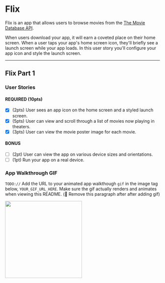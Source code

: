 # Flix

Flix is an app that allows users to browse movies from the [The Movie Database API](http://docs.themoviedb.apiary.io/#).

When users download your app, it will earn a coveted place on their home screen. When a user taps your app's home screen icon, they'll briefly see a launch screen while your app loads. In this user story you'll configure your app icon and style the launch screen.

---

## Flix Part 1

### User Stories

#### REQUIRED (10pts)
- [x] (2pts) User sees an app icon on the home screen and a styled launch screen.
- [x] (5pts) User can view and scroll through a list of movies now playing in theaters.
- [x] (3pts) User can view the movie poster image for each movie.

#### BONUS
- [ ] (2pt) User can view the app on various device sizes and orientations.
- [ ] (1pt) Run your app on a real device.

### App Walkthrough GIF
`TODO://` Add the URL to your animated app walkthough `gif` in the image tag below, `YOUR_GIF_URL_HERE`. Make sure the gif actually renders and animates when viewing this README. (🚫 Remove this paragraph after after adding gif)

<img src="YOUR_GIF_URL_HERE" width=250><br>

